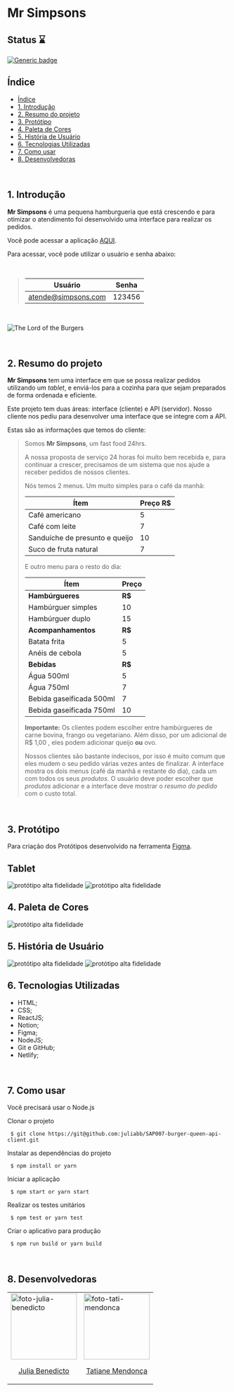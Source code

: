 # Mr Simpsons

## Status ⌛
[![Generic badge](https://img.shields.io/badge/Projeto%20em-Desenvolvimento-blue)](https://shields.io/) 


## Índice

- [Índice](#índice)
- [1. Introdução](#1-introdução)
- [2. Resumo do projeto](#2-resumo-do-projeto)
- [3. Protótipo](#3-protótipo)
- [4. Paleta de Cores](#4-paleta-de-cores)
- [5. História de Usuário](#5-história-de-usuário)
- [6. Tecnologias Utilizadas](#6-tecnologias-utilizadas)
- [7. Como usar](#7-como-usar)
- [8. Desenvolvedoras](#8-desenvolvedoras)

<br>

 
## 1. Introdução

**Mr Simpsons** é uma pequena hamburgueria que está crescendo e para otimizar o atendimento foi desenvolvido uma interface para realizar os pedidos.

Você pode acessar a aplicação [AQUI](https://mr-simpsons.netlify.app/).

Para acessar, você pode utilizar o usuário e senha abaixo:

<br>

> | Usuário                 | Senha  |
> | ---------------------- | ------ |
> | atende@simpsons.com  | 123456 |

<br>

![The Lord of the Burgers](./src/Pages/Style/Images/logo-.png)

<br>

## 2. Resumo do projeto

**Mr Simpsons** tem uma interface em que se possa realizar pedidos utilizando um _tablet_, e enviá-los
para a cozinha para que sejam preparados de forma ordenada e eficiente.

Este projeto tem duas áreas: interface (cliente) e API (servidor). Nosso cliente nos pediu para desenvolver uma interface que se integre com a API.

Estas são as informações que temos do cliente:

> Somos **Mr Simpsons**, um fast food 24hrs.
>
>A nossa proposta de serviço 24 horas foi muito bem recebida e, para continuar a
>crescer, precisamos de um sistema que nos ajude a receber pedidos de nossos
>clientes.
>
>Nós temos 2 menus. Um muito simples para o café da manhã:
>
>| Ítem                      |Preço R$|
>|---------------------------|------|
>| Café americano            |    5 |
>| Café com leite            |    7 |
>| Sanduíche de presunto e queijo|   10 |
>| Suco de fruta natural     |    7 |
>
>E outro menu para o resto do dia:
>
>| Ítem                      |Preço |
>|---------------------------|------|
>|**Hambúrgueres**           |   **R$**   |
>|Hambúrguer simples         |    10|
>|Hambúrguer duplo           |    15|
>|**Acompanhamentos**        |   **R$**   |
>|Batata frita               |     5|
>|Anéis de cebola            |     5|
>|**Bebidas**                |   **R$**   |
>|Água 500ml                 |     5|
>|Água 750ml                 |     7|
>|Bebida gaseificada 500ml   |     7|
>|Bebida gaseificada 750ml   |    10|
>
> **Importante:** Os clientes podem escolher entre hambúrgueres de carne bovina,
> frango ou vegetariano. Além disso, por um adicional de R\$ 1,00 , eles podem
> adicionar queijo **ou** ovo.
>
>Nossos clientes são bastante indecisos, por isso é muito comum que eles mudem o
>seu pedido várias vezes antes de finalizar.
A interface mostra os dois menus (café da manhã e restante do dia), cada
um com todos os seus _produtos_. O usuário deve poder escolher que _produtos_
adicionar e a interface deve mostrar o _resumo do pedido_ com o custo total.

<br>

## 3. Protótipo

Para criação dos Protótipos desenvolvido na ferramenta [Figma](https://www.figma.com/file/5ZZ7yC1CMRTZYWDjNwMOrp/Figma-Basics?node-id=0%3A286).

## Tablet 
<img src="./src/Pages/Style/Images/prototipo-login-home.png" alt="protótipo alta fidelidade" />
<img src="./src/Pages/Style/Images/prototipo-mesa-menu.png" alt="protótipo alta fidelidade" />

<br>


## 4. Paleta de Cores
<img src="./src/Pages/Style/Images/paleta-cores.jpg" alt="protótipo alta fidelidade" />

<br>

## 5. História de Usuário
<img src="./src/Pages/Style/Images/historia-usuario-01.png" alt="protótipo alta fidelidade" />
<img src="./src/Pages/Style/Images/historia-usuario-02.png" alt="protótipo alta fidelidade" />

<br>

## 6. Tecnologias Utilizadas
- HTML;
- CSS;
- ReactJS;
- Notion;
- Figma;
- NodeJS;
- Git e GitHub;
- Netlify;

<br>

## 7. Como usar

Você precisará usar o Node.js

Clonar o projeto

` $ git clone https://git@github.com:juliabb/SAP007-burger-queen-api-client.git`

Instalar as dependências do projeto

` $ npm install or yarn`

Iniciar a aplicação

` $ npm start or yarn start`

Realizar os testes unitários

` $ npm test or yarn test`

Criar o aplicativo para produção

` $ npm run build or yarn build`

<br>

## 8. Desenvolvedoras
<table>
  <tr>
    <td>
      <img src="https://avatars.githubusercontent.com/u/68789655?v=4" height="150px" alt="foto-julia-benedicto">
      <p align="center">
        <a href="https://www.linkedin.com/in/julia-benedicto/" _blank>Julia Benedicto</a>
      </p>
    </td>
    <td>
      <img src="https://avatars.githubusercontent.com/u/97405991?v=4" height="150px" alt="foto-tati-mendonca">
      <p align="center">
        <a href="https://www.linkedin.com/in/tati-mendonca/" _blank>Tatiane Mendonça</a>
      </p>
    </td>
  </tr>
</table>
